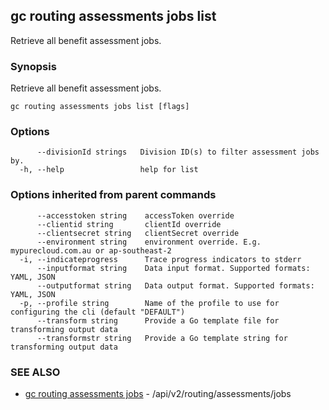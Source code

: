 ## gc routing assessments jobs list

Retrieve all benefit assessment jobs.

### Synopsis

Retrieve all benefit assessment jobs.

```
gc routing assessments jobs list [flags]
```

### Options

```
      --divisionId strings   Division ID(s) to filter assessment jobs by.
  -h, --help                 help for list
```

### Options inherited from parent commands

```
      --accesstoken string    accessToken override
      --clientid string       clientId override
      --clientsecret string   clientSecret override
      --environment string    environment override. E.g. mypurecloud.com.au or ap-southeast-2
  -i, --indicateprogress      Trace progress indicators to stderr
      --inputformat string    Data input format. Supported formats: YAML, JSON
      --outputformat string   Data output format. Supported formats: YAML, JSON
  -p, --profile string        Name of the profile to use for configuring the cli (default "DEFAULT")
      --transform string      Provide a Go template file for transforming output data
      --transformstr string   Provide a Go template string for transforming output data
```

### SEE ALSO

* [gc routing assessments jobs](gc_routing_assessments_jobs.html)	 - /api/v2/routing/assessments/jobs


